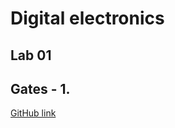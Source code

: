 # Digital electronics
## Lab 01
## Gates - 1.

[GitHub link](https://github.com/rubinektomas/Digital-electronics-1)


